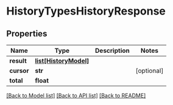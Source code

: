 # HistoryTypesHistoryResponse

## Properties
Name | Type | Description | Notes
------------ | ------------- | ------------- | -------------
**result** | [**list[HistoryModel]**](HistoryModel.md) |  | 
**cursor** | **str** |  | [optional] 
**total** | **float** |  | 

[[Back to Model list]](../README.md#documentation-for-models) [[Back to API list]](../README.md#documentation-for-api-endpoints) [[Back to README]](../README.md)

